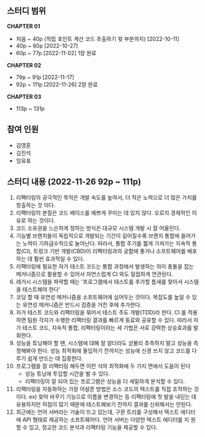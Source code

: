 ## 스터디 범위

**CHAPTER 01**

- 처음 ~ 40p (적립 포인트 계산 코드 추출하기 윗 부분까지) [2022-10-11]
- 40p ~ 60p [2022-10-27]
- 60p ~ 77p [2022-11-02] 1장 완료

**CHAPTER 02**

- 79p ~ 91p [2022-11-17]
- 92p ~ 111p [2022-11-26] 2장 완료

**CHAPTER 03**

- 113p ~ 131p

## 참여 인원

- 김영훈
- 김진석
- 임유표

## 스터디 내용 (**2022-11-26** 92p ~ 111p)

1. 리팩터링의 궁극적인 목적은 개발 속도를 높여서, 더 적은 노력으로 더 많은 가치를 창출하는 것 이다.
2. 리팩터링의 본질은 코드 베이스를 예쁘게 꾸미는 데 있지 않다. 오로지 경제적인 이유로 하는 것이다.
3. 코드 소유권을 느슨하게 정하는 방식은 대규모 시스템 개발 시 잘 어울린다.
4. 기능별 브랜치들이 독립적으로 개발되는 기간이 길어질수록 브랜치 통합에 들어가는 노력이 기하급수적으로 늘어난다.
   따라서, 통합 주기를 짧게 가져가는 지속적 통합(CI), 트렁크 기반 개발(CBD)이 리팩터링과의 궁합에 좋거나
   소프트웨어를 배포하는 데 훨씬 효과적일 수 있다.
5. 리팩터링에 필요한 자가 테스트 코드는 통합 과정에서 발생하는 의미 충돌을 잡는 메커니즘으로 활용할 수 있어서 자연스럽게 CI 와도 밀접하게 연관된다.
6. 레거시 시스템을 파악할 때는 '프로그램에서 테스트를 추가할 틈새를 찾아서 시스템을 테스트해야 한다'
7. 코딩 할 때 유연성 메커니즘을 소프트웨어에 심어두는 것이다. 복잡도를 높일 수 있는 유연성 메커니즘은 반드시 검증을 거친 후에 추가한다.
8. 자가 테스트 코드와 리팩터링을 묶어서 테스트 주도 개발(TDD)라 한다. CI 를 적용하면 팀원 각자가 수행한 리팩터링 결과를 빠르게 동료와 공유할 수 있다.
   따라서 자가 테스트 코드, 지속적 통합, 리팩터링이라는 세 기법은 서로 강력한 상승효과를 발휘한다.
9. 성능을 튜닝해야 할 땐, 시스템에 대해 잘 알더라도 섣불리 추측하지 말고 성능을 측정해봐야 한다.
   성능 최적화에 돌입하기 전까지는 성능에 신경 쓰지 않고 코드를 다루기 쉽게 만드는 데 집중한다.
10. 프로그램을 잘 리팩터링 해두면 이런 식의 최적화에 두 가지 면에서 도움이 된다
    - 성능 튜닝에 투입할 시간을 벌 수 있다.
    - 리팩터링이 잘 되어 있는 프로그램은 성능을 더 세밀하게 분석할 수 있다.
11. 리팩터링을 자동화하는 가장 어설픈 방법은 소스 코드의 텍스트를 직접 조작하는 것이다. ex) 찾아 바꾸기 기능으로 이름을 변경하는 등
    리팩터링에 첫 발을 내딛는 데 유용하지만 허점이 많기 때문에 테스트해보기 전까지 결과를 신뢰해서는 안된다.
12. 최근에는 언어 서버라는 기술이 뜨고 있는데, 구문 트리를 구성해서 텍스트 에디터에 API 형태로 제공하는 소프트웨어다.
    언어 서버는 다양한 텍스트 에디터를 지 원할 수 있고, 정교한 코드 분석과 리팩터링 기능을 제공할 수 있다.
